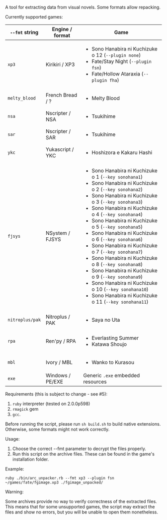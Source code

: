 A tool for extracting data from visual novels.
Some formats allow repacking.

Currently supported games:

`--fmt` string  | Engine / format   | Game
--------------- | ----------------- | --------
`xp3`           | Kirikiri / XP3    | <ul><li>Sono Hanabira ni Kuchizuke o 12 (`--plugin none`)<li>Fate/Stay Night (`--plugin fsn`)<li>Fate/Hollow Ataraxia (`--plugin fha`)
`melty_blood`   | French Bread / ?  | <ul><li>Melty Blood
`nsa`           | Nscripter / NSA   | <ul><li>Tsukihime
`sar`           | Nscripter / SAR   | <ul><li>Tsukihime
`ykc`           | Yukascript / YKC  | <ul><li>Hoshizora e Kakaru Hashi
`fjsys`         | NSystem / FJSYS   | <ul><li>Sono Hanabira ni Kuchizuke o 1 (`--key sonohana1`)<li>Sono Hanabira ni Kuchizuke o 2 (`--key sonohana2`)<li>Sono Hanabira ni Kuchizuke o 3 (`--key sonohana3`)<li>Sono Hanabira ni Kuchizuke o 4 (`--key sonohana4`)<li>Sono Hanabira ni Kuchizuke o 5 (`--key sonohana5`)<li>Sono Hanabira ni Kuchizuke o 6 (`--key sonohana6`)<li>Sono Hanabira ni Kuchizuke o 7 (`--key sonohana7`)<li>Sono Hanabira ni Kuchizuke o 8 (`--key sonohana8`)<li>Sono Hanabira ni Kuchizuke o 9 (`--key sonohana9`)<li>Sono Hanabira ni Kuchizuke o 10 (`--key sonohana10`)<li>Sono Hanabira ni Kuchizuke o 11 (`--key sonohana11`)
`nitroplus/pak` | Nitroplus / PAK   | <ul><li>Saya no Uta
`rpa`           | Ren'py / RPA      | <ul><li>Everlasting Summer<li>Katawa Shoujo
`mbl`           | Ivory / MBL       | <ul><li>Wanko to Kurasou
`exe`           | Windows / PE/EXE  | Generic `.exe` embedded resources

Requirements (this is subject to change - see #5):

1. `ruby` interpreter (tested on 2.0.0p598)
2. `rmagick` gem
3. `gcc`.

Before running the script, please run `sh build.sh` to build native extensions.
Otherwise, some formats might not work correctly.

Usage:

1. Choose the correct --fmt parameter to decrypt the files properly.
2. Run this script on the archive files. These can be found in the game's
   installation folder.

Example:

    ruby ./bin/arc_unpacker.rb --fmt xp3 --plugin fsn ~/games/fate/fgimage.xp3 ./fgimage_unpacked/

Warning:

Some archives provide no way to verify correctness of the extracted files. This
means that for some unsupported games, the script may extract the files and
show no errors, but you will be unable to open them nonetheless.
